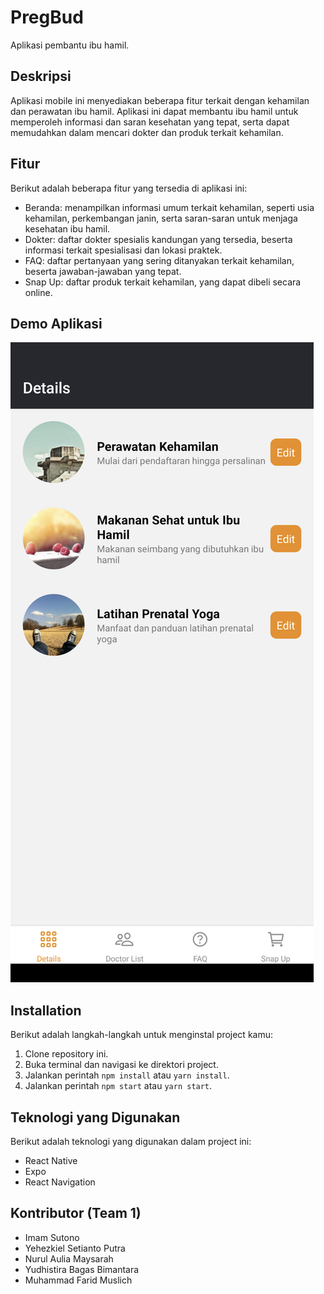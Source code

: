 # PregBud

Aplikasi pembantu ibu hamil.

## Deskripsi

Aplikasi mobile ini menyediakan beberapa fitur terkait dengan kehamilan dan perawatan ibu hamil. Aplikasi ini dapat membantu ibu hamil untuk memperoleh informasi dan saran kesehatan yang tepat, serta dapat memudahkan dalam mencari dokter dan produk terkait kehamilan.

## Fitur

Berikut adalah beberapa fitur yang tersedia di aplikasi ini:
- Beranda: menampilkan informasi umum terkait kehamilan, seperti usia kehamilan, perkembangan janin, serta saran-saran untuk menjaga kesehatan ibu hamil.
- Dokter: daftar dokter spesialis kandungan yang tersedia, beserta informasi terkait spesialisasi dan lokasi praktek.
- FAQ: daftar pertanyaan yang sering ditanyakan terkait kehamilan, beserta jawaban-jawaban yang tepat.
- Snap Up: daftar produk terkait kehamilan, yang dapat dibeli secara online.

## Demo Aplikasi

[![Demo PregBud](./screenshots/details.png)](./screenshots/demo-pregbud.mp4)

## Installation

Berikut adalah langkah-langkah untuk menginstal project kamu:

1. Clone repository ini.
2. Buka terminal dan navigasi ke direktori project.
3. Jalankan perintah `npm install` atau `yarn install`.
4. Jalankan perintah `npm start` atau `yarn start`.

## Teknologi yang Digunakan

Berikut adalah teknologi yang digunakan dalam project ini:

- React Native
- Expo
- React Navigation

## Kontributor (Team 1)

- Imam Sutono
- Yehezkiel Setianto Putra
- Nurul Aulia Maysarah
- Yudhistira Bagas Bimantara
- Muhammad Farid Muslich